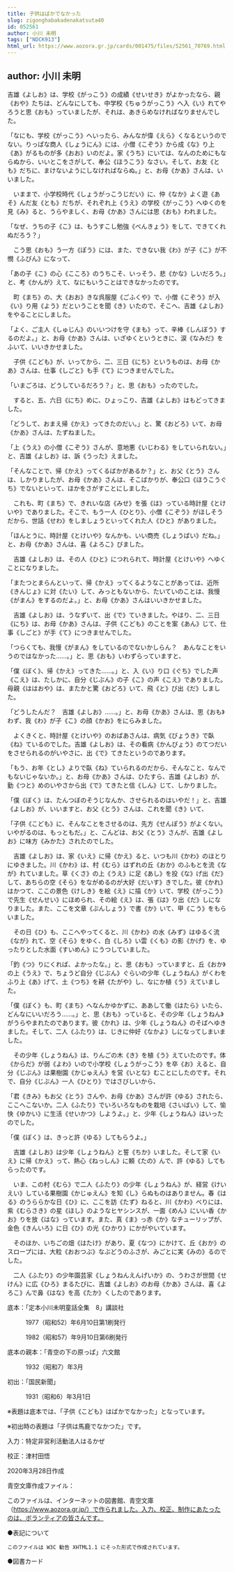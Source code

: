 ```yaml
---
title: 子供はばかでなかった
slug: zigonghabakadenakatsuta40
id: 052561
author: 小川 未明
tags: ["NDCK913"]
html_url: https://www.aozora.gr.jp/cards/001475/files/52561_70769.html
---
```


## author: 小川 未明

吉雄《よしお》は、学校《がっこう》の成績《せいせき》がよかったなら、親《おや》たちは、どんなにしても、中学校《ちゅうがっこう》へ入《い》れてやろうと思《おも》っていましたが、それは、あきらめなければなりませんでした。

「なにも、学校《がっこう》へいったら、みんなが偉《えら》くなるというのでない。りっぱな商人《しょうにん》には、小僧《こぞう》から成《な》り上《あ》がるものが多《おお》いのだよ。家《うち》にいては、なんのためにもならぬから、いいとこをさがして、奉公《ほうこう》なさい。そして、お友《とも》だちに、まけないようにしなければならぬ。」と、お母《かあ》さんは、いいました。

　いままで、小学校時代《しょうがっこうじだい》に、仲《なか》よく遊《あそ》んだ友《とも》だちが、それぞれ上《うえ》の学校《がっこう》へゆくのを見《み》ると、うらやましく、お母《かあ》さんには思《おも》われました。

「なぜ、うちの子《こ》は、もうすこし勉強《べんきょう》をして、できてくれぬだろう？」

　こう思《おも》う一方《ぽう》には、また、できない我《わ》が子《こ》が不憫《ふびん》になって、

「あの子《こ》の心《こころ》のうちこそ、いっそう、悲《かな》しいだろう。」と、考《かんが》えて、なにもいうことはできなかったのです。

　町《まち》の、大《おお》きな呉服屋《ごふくや》で、小僧《こぞう》が入《い》り用《よう》だということを聞《き》いたので、そこへ、吉雄《よしお》をやることにしました。

「よく、ご主人《しゅじん》のいいつけを守《まも》って、辛棒《しんぼう》するのだよ。」と、お母《かあ》さんは、いざゆくというときに、涙《なみだ》をふいて、いいきかせました。

　子供《こども》が、いってから、二、三日《にち》というものは、お母《かあ》さんは、仕事《しごと》も手《て》につきませんでした。

「いまごろは、どうしているだろう？」と、思《おも》ったのでした。

　すると、五、六日《にち》めに、ひょっこり、吉雄《よしお》はもどってきました。

「どうして、おまえ帰《かえ》ってきたのだい。」と、驚《おどろ》いて、お母《かあ》さんは、たずねました。

「上《うえ》の小僧《こぞう》さんが、意地悪《いじわる》をしていられない。」と、吉雄《よしお》は、訴《うった》えました。

「そんなことで、帰《かえ》ってくるばかがあるか？」と、お父《とう》さんは、しかりましたが、お母《かあ》さんは、そこばかりが、奉公口《ほうこうぐち》でないといって、ほかをさがすことにしました。

　これも、町《まち》で、きれいな店《みせ》を張《は》っている時計屋《とけいや》でありました。そこで、もう一人《ひとり》、小僧《こぞう》がほしそうだから、世話《せわ》をしましょうといってくれた人《ひと》がありました。

「ほんとうに、時計屋《とけいや》なんかも、いい商売《しょうばい》だね。」と、お母《かあ》さんは、喜《よろこ》びました。

　吉雄《よしお》は、その人《ひと》につれられて、時計屋《とけいや》へゆくことになりました。

「またつとまらんといって、帰《かえ》ってくるようなことがあっては、近所《きんじょ》に対《たい》して、みっともないから、たいていのことは、我慢《がまん》をするのだよ。」と、お母《かあ》さんはいいきかせました。

　吉雄《よしお》は、うなずいて、出《で》ていきました。やはり、二、三日《にち》は、お母《かあ》さんは、子供《こども》のことを案《あん》じて、仕事《しごと》が手《て》につきませんでした。

「つらくても、我慢《がまん》をしているのでないかしらん？　あんなことをいうのではなかった……。」と、思《おも》いわずらっていますと、

「僕《ぼく》、帰《かえ》ってきた……。」と、入《い》り口《ぐち》でした声《こえ》は、たしかに、自分《じぶん》の子《こ》の声《こえ》でありました。母親《ははおや》は、またかと驚《おどろ》いて、飛《と》び出《だ》しました。

「どうしたんだ？　吉雄《よしお》……。」と、お母《かあ》さんは、思《おも》わず、我《わ》が子《こ》の顔《かお》をにらみました。

　よくきくと、時計屋《とけいや》のおばあさんは、病気《びょうき》で臥《ね》ているのでした。吉雄《よしお》は、その看病《かんびょう》のてつだいをさせられるのがいやさに、出《で》てきたというのであります。

「もう、お年《とし》よりで臥《ね》ていられるのだから、そんなこと、なんでもないじゃないか。」と、お母《かあ》さんは、ひたすら、吉雄《よしお》が、勤《つと》めのいやさから出《で》てきたと信《しん》じて、しかりました。

「僕《ぼく》は、たんつぼのそうじなんか、させられるのはいやだ！」と、吉雄《よしお》が、いいますと、お父《とう》さんは、これを聞《き》いて、

「子供《こども》に、そんなことをさせるのは、先方《せんぽう》がよくない。いやがるのは、もっともだ。」と、こんどは、お父《とう》さんが、吉雄《よしお》に味方《みかた》されたのでした。

　吉雄《よしお》は、家《いえ》に帰《かえ》ると、いつも川《かわ》のほとりにゆきました。川《かわ》は、村《むら》はずれの丘《おか》のふもとを流《なが》れていました。草《くさ》の上《うえ》に足《あし》を投《な》げ出《だ》して、あちらの空《そら》をながめるのが大好《だいす》きでした。彼《かれ》はかつて、ここの景色《けしき》を絵《え》に描《か》いて、学校《がっこう》で先生《せんせい》にほめられ、その絵《え》は、張《は》り出《だ》しになりました。また、ここを文章《ぶんしょう》で書《か》いて、甲《こう》をもらいました。

　その日《ひ》も、ここへやってくると、川《かわ》の水《みず》はゆるく流《なが》れて、空《そら》をゆく、白《しろ》い雲《くも》の影《かげ》を、ゆったりとした水面《すいめん》にうつしていました。

「釣《つ》りにくれば、よかったな。」と、思《おも》っていますと、丘《おか》の上《うえ》で、ちょうど自分《じぶん》ぐらいの少年《しょうねん》がくわをふり上《あ》げて、土《つち》を耕《たがや》し、なにか植《う》えていました。

「僕《ぼく》も、町《まち》へなんかゆかずに、ああして働《はたら》いたら、どんなにいいだろう……。」と、思《おも》っていると、その少年《しょうねん》がうらやまれたのであります。彼《かれ》は、少年《しょうねん》のそばへゆきました。そして、二人《ふたり》は、じきに仲好《なかよ》しになってしまいました。

　その少年《しょうねん》は、りんごの木《き》を植《う》えていたのです。体《からだ》が弱《よわ》いので小学校《しょうがっこう》を卒《お》えると、自分《じぶん》は果樹園《かじゅえん》を営《いとな》むことにしたのです。それで、自分《じぶん》一人《ひとり》ではさびしいから、

「君《きみ》もお父《とう》さんや、お母《かあ》さんが許《ゆる》されたら、ここへこないか。二人《ふたり》でいろいろなものを栽培《さいばい》して、愉快《ゆかい》に生活《せいかつ》しようよ。」と、少年《しょうねん》はいったのでした。

「僕《ぼく》は、きっと許《ゆる》してもらうよ。」

　吉雄《よしお》は少年《しょうねん》と誓《ちか》いました。そして家《いえ》に帰《かえ》って、熱心《ねっしん》に頼《たの》んで、許《ゆる》してもらったのです。

　いま、この村《むら》で二人《ふたり》の少年《しょうねん》が、経営《けいえい》している果樹園《かじゅえん》を知《し》らぬものはありません。春《はる》のうららかな日《ひ》に、ここを訪《たず》ねると、川《かわ》べりには、紫《むらさき》の星《ほし》のようなヒヤシンスが、一面《めん》にいい香《かお》りを放《はな》っています。また、真《ま》っ赤《か》なチューリップが、金色《きんいろ》に日《ひ》の光《ひかり》にかがやいています。

　そのほか、いちごの畑《はたけ》があり、夏《なつ》にかけて、丘《おか》のスロープには、大粒《おおつぶ》なぶどうのふさが、みごとに実《みの》るのでした。

　二人《ふたり》の少年園芸家《しょうねんえんげいか》の、うわさが世間《せけん》に広《ひろ》まるたびに、吉雄《よしお》のお母《かあ》さんは、喜《よろこ》んで鼻《はな》を高《たか》くしたのであります。













底本：「定本小川未明童話全集　8」講談社

　　　1977（昭和52）年6月10日第1刷発行

　　　1982（昭和57）年9月10日第6刷発行

底本の親本：「青空の下の原っぱ」六文館

　　　1932（昭和7）年3月

初出：「国民新聞」

　　　1931（昭和6）年3月1日

※表題は底本では、「子供《こども》はばかでなかった」となっています。

※初出時の表題は「子供は馬鹿でなかつた」です。

入力：特定非営利活動法人はるかぜ

校正：津村田悟

2020年3月28日作成

青空文庫作成ファイル：

このファイルは、インターネットの図書館、青空文庫（https://www.aozora.gr.jp/）で作られました。入力、校正、制作にあたったのは、ボランティアの皆さんです。











●表記について


	このファイルは W3C 勧告 XHTML1.1 にそった形式で作成されています。







●図書カード